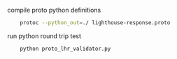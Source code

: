 compile proto python definitions
```bash
    protoc --python_out=./ lighthouse-response.proto
```
run python round trip test
```bash
    python proto_lhr_validator.py
```